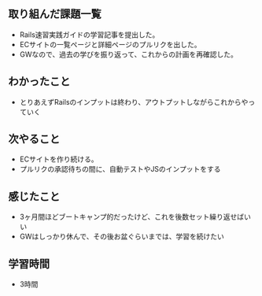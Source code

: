 ## 取り組んだ課題一覧
- Rails速習実践ガイドの学習記事を提出した。
- ECサイトの一覧ページと詳細ページのプルリクを出した。
- GWなので、過去の学びを振り返って、これからの計画を再確認した。

## わかったこと
- とりあえずRailsのインプットは終わり、アウトプットしながらこれからやっていく

## 次やること
- ECサイトを作り続ける。
- プルリクの承認待ちの間に、自動テストやJSのインプットをする

## 感じたこと
- 3ヶ月間ほどブートキャンプ的だったけど、これを後数セット繰り返せばいい
- GWはしっかり休んで、その後お盆ぐらいまでは、学習を続けたい

## 学習時間
- 3時間
